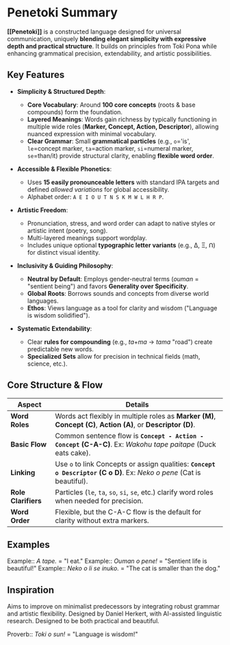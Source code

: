 # Penetoki Summary

**[[Penetoki]]** is a constructed language designed for universal communication, uniquely **blending elegant simplicity with expressive depth and practical structure**. It builds on principles from Toki Pona while enhancing grammatical precision, extendability, and artistic possibilities.

## Key Features

-   **Simplicity & Structured Depth**:
    *   **Core Vocabulary**: Around **100 core concepts** (roots & base compounds) form the foundation.
    *   **Layered Meanings**: Words gain richness by typically functioning in multiple wide roles (**Marker, Concept, Action, Descriptor**), allowing nuanced expression with minimal vocabulary.
    *   **Clear Grammar**: Small **grammatical particles** (e.g., `o`='is', `le`=concept marker, `ta`=action marker, `si`=numeral marker, `se`=than/it) provide structural clarity, enabling **flexible word order**.

-   **Accessible & Flexible Phonetics**:
    *   Uses **15 easily pronounceable letters** with standard IPA targets and defined *allowed variations* for global accessibility.
    *   Alphabet order: `A E I O U T N S K M W L H R P`.

-   **Artistic Freedom**:
    *   Pronunciation, stress, and word order can adapt to native styles or artistic intent (poetry, song).
    *   Multi-layered meanings support wordplay.
    *   Includes unique optional **typographic letter variants** (e.g., Δ, Ξ, ꓵ) for distinct visual identity.

-   **Inclusivity & Guiding Philosophy**:
    *   **Neutral by Default**: Employs gender-neutral terms (*ouman* = "sentient being") and favors **Generality over Specificity**.
    *   **Global Roots**: Borrows sounds and concepts from diverse world languages.
    *   **Ethos**: Views language as a tool for clarity and wisdom ("Language is wisdom solidified").

-   **Systematic Extendability**:
    *   Clear **rules for compounding** (e.g., *ta*+*ma* -> *tama* "road") create predictable new words.
    *   **Specialized Sets** allow for precision in technical fields (math, science, etc.).

## Core Structure & Flow

| **Aspect**          | **Details**                                                                                                             |
| ------------------- | ----------------------------------------------------------------------------------------------------------------------- |
| **Word Roles**      | Words act flexibly in multiple roles as **Marker (M)**, **Concept (C)**, **Action (A)**, or **Descriptor (D)**.         |
| **Basic Flow**      | Common sentence flow is **`Concept - Action - Concept` (C-A-C)**. Ex: *Wakohu tape paitape* (Duck eats cake).           |
| **Linking**         | Use `o` to link Concepts or assign qualities: **`Concept o Descriptor` (C o D)**. Ex: *Neko o pene* (Cat is beautiful). |
| **Role Clarifiers** | Particles (`le`, `ta`, `so`, `si`, `se`, etc.) clarify word roles when needed for precision.                            |
| **Word Order**      | Flexible, but the C-A-C flow is the default for clarity without extra markers.                                          |
## Examples

Example:: *A tape.* = "I eat."
Example:: *Ouman o pene!* = "Sentient life is beautiful!"
Example:: *Neko o li se inuko.* = "The cat is smaller than the dog."

## Inspiration
Aims to improve on minimalist predecessors by integrating robust grammar and artistic flexibility. Designed by Daniel Herkert, with AI-assisted linguistic research. Designed to be both practical and beautiful.

Proverb:: *Toki o sun!* = "Language is wisdom!"